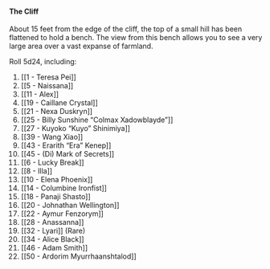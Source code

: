#### The Cliff

About 15 feet from the edge of the cliff, the top of a small hill has been flattened to hold a bench. The view from this bench allows you to see a very large area over a vast expanse of farmland. 

  

Roll 5d24, including: 
1. [[1 - Teresa Pei]]
2. [[5 - Naissana]]
3. [[11 - Alex]]
4. [[19 - Caillane Crystal]]
5. [[21 - Nexa Duskryn]]
6. [[25 - Billy Sunshine “Colmax Xadowblayde”]] 
7. [[27 - Kuyoko “Kuyo” Shinimiya]]
10. [[39 - Wang Xiao]]
11. [[43 - Erarith “Era” Kenep]] 
12. [[45 - (Di) Mark of Secrets]]
13. [[6 - Lucky Break]]
14.  [[8 - Illa]]
15.  [[10 - Elena Phoenix]]
14. [[14 - Columbine Ironfist]]
17.  [[18 - Panaji Shasto]]
15. [[20 - Johnathan Wellington]]
19.  [[22 - Aymur Fenzorym]]
16. [[28 - Anassanna]]
21.  [[32 - Lyari]] (Rare)
17. [[34 - Alice Black]]
18. [[46 - Adam Smith]]
24.  [[50 - Ardorim Myurrhaanshtalod]]
    





  

